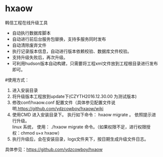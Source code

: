 # hxaow
韩信工程在线升级工具
* 自动执行数据库脚本
* 自动进行前后台服务包替换，支持多服务同时发布
* 自动清除废弃文件
* 执行记录版本信息，自动进行版本依赖校验、数据库文件校验。
* 支持升级失败后，再次升级。
* 可利用hudson版本自动构建，只需要将工程xml文件放到工程根目录进行发布即可。

#使用方式：
1. 进入安装目录
2. 将升级版本工程放到update下(CZYTH2016.12.30.00 为测试版本)
3. 修改conf/hxaow.conf 配置文件（具体参见配置文件说明,https://github.com/ydzcowboy/hxaow/wiki
4. 使用CMD 进入安装目录下。 执行如下命令： hxaow migrate 。  依照提示进行升级。   
   linux 系统， 使用： ./hxaow migrate 命令。（如果权限不足，进行权限授权：chmod u+x hxaow）
5. 执行升级后，会在安装目录，logs文件夹下，按日期生成升级文件日志。

具体参见：https://github.com/ydzcowboy/hxaow